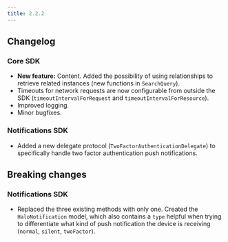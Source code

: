 ```yaml
---
title: 2.2.2
---
```


## Changelog

### Core SDK

- **New feature:** Content. Added the possibility of using relationships to retrieve related instances (new functions in `SearchQuery`).
- Timeouts for network requests are now configurable from outside the SDK (`timeoutIntervalForRequest` and `timeoutIntervalForResource`).
- Improved logging.
- Minor bugfixes.

### Notifications SDK

- Added a new delegate protocol (`TwoFactorAuthenticationDelegate`) to specifically handle two factor authentication push notifications.

## Breaking changes

### Notifications SDK

- Replaced the three existing methods with only one. Created the `HaloNotification` model, which also contains a `type` helpful when trying to differentiate what kind of push notification the device is receiving (`normal`, `silent`, `twoFactor`).